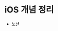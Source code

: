 
# iOS 개념 정리
- [노션](https://www.notion.so/hongsok/HongSok-s-Notion-1c4204851c8746f7b28a20d78982a29d)

